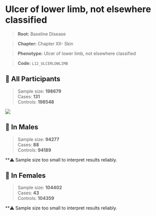 # Ulcer of lower limb, not elsewhere classified

> **Root:** Baseline Disease  

> **Chapter:** Chapter XII- Skin  

> **Phenotype:** Ulcer of lower limb, not elsewhere classified  

> **Code:** `L12_ULCERLOWLIMB`

## 🧪 All Participants  
> Sample size: **198679**  
> Cases: **131**  
> Controls: **198548**
<img src="/Disease/Figures/ALL/Baseline/L12_ULCERLOWLIMB.png"/>
<CsvTable src="/Disease_Data/ALL/Baseline/LG_L12_ULCERLOWLIMB.csv" label="🔍 View full results" />

## 👨 In Males  
> Sample size: **94277**  
> Cases: **88**  
> Controls: **94189**

**⚠️ Sample size too small to interpret results reliably.

## 👩 In Females  
> Sample size: **104402**  
> Cases: **43**  
> Controls: **104359**

**⚠️ Sample size too small to interpret results reliably.
